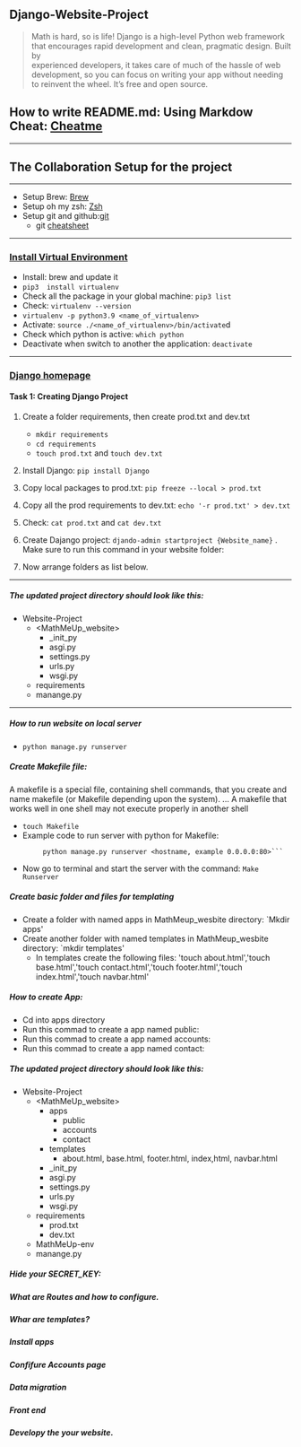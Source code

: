 ## Django-Website-Project 
> Math is hard, so is life!
> Django is a high-level Python web framework that encourages rapid development and clean, pragmatic design. Built by    
  experienced developers, it takes care of much of the hassle of web development, so you can focus on writing your app without needing to reinvent the wheel. It’s free and open source. 
## How to write README.md: Using Markdow Cheat: [Cheatme](https://www.markdownguide.org/cheat-sheet/)
------------------------------------------------------------------------------------------------------

## The Collaboration Setup for the project
-----------------------------------------------------------------------------------------------------
* Setup Brew: [Brew](https://brew.sh/)
* Setup oh my zsh: [Zsh](https://www.freecodecamp.org/news/how-to-configure-your-macos-terminal-with-zsh-like-a-pro-c0ab3f3c1156/)
* Setup git and github:[git](https://git-scm.com/book/en/v2/Getting-Started-First-Time-Git-Setup)
    * git [cheatsheet](https://education.github.com/git-cheat-sheet-education.pdf)

----------------------------------------------------------------------------------
### [Install Virtual Environment](https://virtualenv.pypa.io/en/latest/installation.html)
* Install:  brew and update it
* `pip3  install virtualenv`
* Check all the package in your global machine: `pip3 list` 
* Check: `virtualenv --version` 
* `virtualenv -p python3.9 <name_of_virtualenv>`
* Activate: `source ./<name_of_virtualenv>/bin/activate`d
* Check which python is active: `which python `
* Deactivate when switch to another the application: `deactivate`
----------------------------------------------------------------------------------
### [Django homepage](https://developer.mozilla.org/en-US/docs/Learn/Server-side/Django/skeleton_website#overview)
#### Task 1: Creating Django Project
1. Create a folder requirements, then create prod.txt and dev.txt
    * `mkdir requirements`
    * `cd requirements`
    * `touch prod.txt` and `touch dev.txt`
    
2. Install Django: `pip install Django`
3. Copy local packages to prod.txt: `pip freeze --local > prod.txt`
4. Copy all the prod requirements to dev.txt: `echo '-r prod.txt' > dev.txt`
5. Check: `cat prod.txt` and `cat dev.txt`
6. Create Dajango project: `djando-admin startproject {Website_name}` . Make sure to run this command in your website folder:
7. Now arrange folders as list below. 
------------------------------------------------------------------------------------
##### The updated project directory should look like this:
* Website-Project 
    * <MathMeUp_website>
        * _init_py
        * asgi.py
        * settings.py
        * urls.py
        * wsgi.py
    * requirements
    * manange.py

------------------------------------------------------------------------------------
##### How to run website on local server
* `python manage.py runserver `
##### Create Makefile file:
A makefile is a special file, containing shell commands, that you create and name makefile (or Makefile depending upon the system). ... A makefile that works well in one shell may not execute properly in another shell
* `touch Makefile`
* Example code to run server with python for Makefile: 
   ```Runserver:
        python manage.py runserver <hostname, example 0.0.0.0:80>```
* Now go to terminal and start the server with the command: `Make Runserver`

##### Create basic folder and files for templating
* Create a folder with named apps in MathMeup_wesbite directory: `Mkdir apps'
* Create another folder with named templates in MathMeup_wesbite directory: `mkdir templates'
    * In templates create the following files: 'touch about.html','touch base.html','touch contact.html','touch footer.html','touch index.html','touch navbar.html'

##### How to create App: 
* Cd into apps directory 
* Run this commad to create a app named public: 
* Run this commad to create a app named accounts: 
* Run this commad to create a app named contact: 
##### The updated project directory should look like this:
* Website-Project 
    * <MathMeUp_website>
        * apps
            * public 
            * accounts
            * contact
        * templates
            * about.html, base.html, footer.html, index,html, navbar.html
        * _init_py
        * asgi.py
        * settings.py
        * urls.py
        * wsgi.py
    * requirements
        * prod.txt
        * dev.txt
    * MathMeUp-env
    * manange.py
##### Hide your SECRET_KEY:

##### What are Routes and how to configure.  

##### Whar are templates? 
##### Install apps
##### Confifure Accounts page 
##### Data migration
##### Front end 
##### Developy the your website. 
##### 